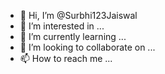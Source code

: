 - 👋 Hi, I’m @Surbhi123Jaiswal
- 👀 I’m interested in ...
- 🌱 I’m currently learning ...
- 💞️ I’m looking to collaborate on ...
- 📫 How to reach me ...

<!---
Surbhi123Jaiswal/Surbhi123Jaiswal is a ✨ special ✨ repository because its `README.md` (this file) appears on your GitHub profile.
You can click the Preview link to take a look at your changes.
--->
